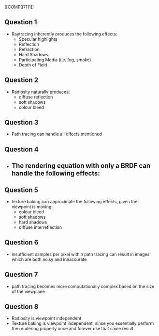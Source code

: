 [[COMP37111]]

## Question 1
- Raytracing inherently produces the following effects:
	- Specular highlights
	- Reflection
	- Refraction
	- Hard Shadows
	- Participating Media (i.e. fog, smoke)
	- Depth of Field
## Question 2
- Radiosity naturally produces:
	- diffuse reflection
	- soft shadows
	- colour bleed
## Question 3
- Path tracing can handle all effects mentioned
## Question 4
- The rendering equation with only a BRDF can handle the following effects:
	- 
## Question 5
- texture baking can approximate the following effects, given the viewpoint is moving:
	- colour bleed
	- soft shadows
	- hard shadows
	- diffuse interreflection
## Question 6
- insufficient samples per pixel within path tracing can result in images which are both noisy and innaccurate
## Question 7
- path tracing becomes more computationally complex based on the size of the viewplane
## Question 8
- Radiosity is viewpoint independent
- Texture baking is viewpoint independent, since you essentially perform the rendering properly once and forever use that same result